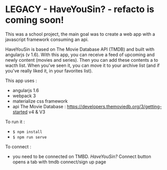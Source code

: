 # LEGACY - HaveYouSin? - refacto is coming soon! 


This was a  school project, the main goal was to create a web app with a javascript framework consuming an api.

HaveYouSin is based on The Movie Database API (TMDB) and built with angularjs (v 1.6).
With this app, you can receive a feed of upcoming and newly content (movies and series). Then you can add these contents a to wacth list. When you've seen it, you can move it to your archive list (and if you've really liked it, in your favorites list).


This app uses :

* angularjs 1.6
* webpack 3
* materialize css framework
* api The Movie Database : https://developers.themoviedb.org/3/getting-started v4 & V3


To run it : 

* ```$ npm install ```
* ```$ npm run serve ```

To connect :
* you need to be connected on TMBD. *HaveYouSin?* Connect button opens a tab with tmdb connect/sign up page


